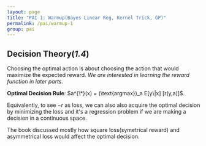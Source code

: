 ```yaml
---
layout: page
title: "PAI 1: Warmup(Bayes Linear Reg, Kernel Trick, GP)"
permalink: /pai/warmup-1
group: pai
---
```


## Decision Theory(*1.4*)

Choosing the optimal action is about choosing the action that would maximize the expected reward. *We are interested in learning the reward function in later parts.*

**Optimal Decision Rule**: $a^{\*}(x) = (\text{argmax})_a E[y\|x] [r(y,a)]$. 

Equivalently, to see $-r$ as loss, we can also also acquire the optimal decision by minimizing the loss and it's a regression problem if we are making a decision in a continuous space. 

The book discussed mostly how square loss(symetrical reward) and asymmetrical loss would affect the optimal decision. 